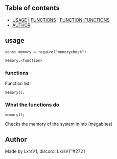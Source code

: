 ## Table of contents
- [USAGE](#usage)
  | [FUNCTIONS](#functions)
  | [FUNCTION-FUNCTIONS](#what-the-functions-do)
- [AUTHOR](#author)



## usage
```
const memory = require("memorycheck")

memory.<function>
```

### functions
Function list:
```
memory();
```

### What the functions do
``` 
memory();
```
Checks the memory of the system in mb (megabites)

## Author

Made by LxrsV1,
discord: LxrsV1™#2721